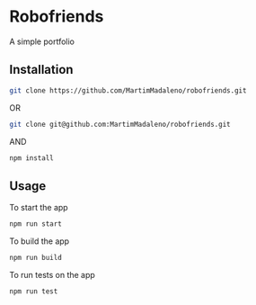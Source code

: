 # Robofriends

A simple portfolio

## Installation

```bash
git clone https://github.com/MartimMadaleno/robofriends.git
```
OR
```bash
git clone git@github.com:MartimMadaleno/robofriends.git
```
AND
```bash
npm install
```

## Usage

To start the app

```bash
npm run start
```

To build the app

```bash
npm run build
```
To run tests on the app

```bash
npm run test
```
